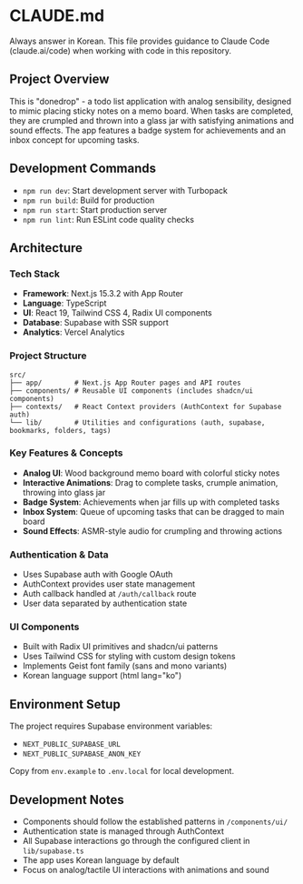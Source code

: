 # CLAUDE.md

Always answer in Korean.
This file provides guidance to Claude Code (claude.ai/code) when working with code in this repository.

## Project Overview

This is "donedrop" - a todo list application with analog sensibility, designed to mimic placing sticky notes on a memo board. When tasks are completed, they are crumpled and thrown into a glass jar with satisfying animations and sound effects. The app features a badge system for achievements and an inbox concept for upcoming tasks.

## Development Commands

- `npm run dev`: Start development server with Turbopack
- `npm run build`: Build for production
- `npm run start`: Start production server
- `npm run lint`: Run ESLint code quality checks

## Architecture

### Tech Stack

- **Framework**: Next.js 15.3.2 with App Router
- **Language**: TypeScript
- **UI**: React 19, Tailwind CSS 4, Radix UI components
- **Database**: Supabase with SSR support
- **Analytics**: Vercel Analytics

### Project Structure

```
src/
├── app/        # Next.js App Router pages and API routes
├── components/ # Reusable UI components (includes shadcn/ui components)
├── contexts/   # React Context providers (AuthContext for Supabase auth)
└── lib/        # Utilities and configurations (auth, supabase, bookmarks, folders, tags)
```

### Key Features & Concepts

- **Analog UI**: Wood background memo board with colorful sticky notes
- **Interactive Animations**: Drag to complete tasks, crumple animation, throwing into glass jar
- **Badge System**: Achievements when jar fills up with completed tasks
- **Inbox System**: Queue of upcoming tasks that can be dragged to main board
- **Sound Effects**: ASMR-style audio for crumpling and throwing actions

### Authentication & Data

- Uses Supabase auth with Google OAuth
- AuthContext provides user state management
- Auth callback handled at `/auth/callback` route
- User data separated by authentication state

### UI Components

- Built with Radix UI primitives and shadcn/ui patterns
- Uses Tailwind CSS for styling with custom design tokens
- Implements Geist font family (sans and mono variants)
- Korean language support (html lang="ko")

## Environment Setup

The project requires Supabase environment variables:

- `NEXT_PUBLIC_SUPABASE_URL`
- `NEXT_PUBLIC_SUPABASE_ANON_KEY`

Copy from `env.example` to `.env.local` for local development.

## Development Notes

- Components should follow the established patterns in `/components/ui/`
- Authentication state is managed through AuthContext
- All Supabase interactions go through the configured client in `lib/supabase.ts`
- The app uses Korean language by default
- Focus on analog/tactile UI interactions with animations and sound
